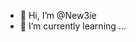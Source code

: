 - 👋 Hi, I’m @New3ie
- 🌱 I’m currently learning ...

<!---
New3ie/New3ie is a ✨ special ✨ repository because its `README.md` (this file) appears on your GitHub profile.
You can click the Preview link to take a look at your changes.
--->
